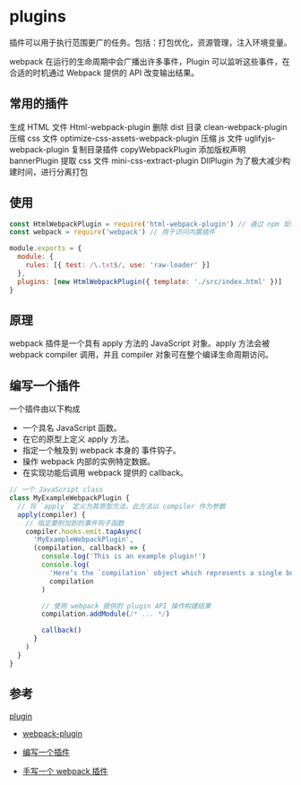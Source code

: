 # plugins

插件可以用于执行范围更广的任务。包括：打包优化，资源管理，注入环境变量。

webpack 在运行的生命周期中会广播出许多事件，Plugin 可以监听这些事件，在合适的时机通过 Webpack 提供的 API 改变输出结果。

## 常用的插件

生成 HTML 文件 Html-webpack-plugin
删除 dist 目录 clean-webpack-plugin
压缩 css 文件 optimize-css-assets-webpack-plugin
压缩 js 文件 uglifyjs-webpack-plugin
复制目录插件 copyWebpackPlugin
添加版权声明 bannerPlugin
提取 css 文件 mini-css-extract-plugin
DllPlugin 为了极大减少构建时间，进行分离打包

## 使用

```js
const HtmlWebpackPlugin = require('html-webpack-plugin') // 通过 npm 安装
const webpack = require('webpack') // 用于访问内置插件

module.exports = {
  module: {
    rules: [{ test: /\.txt$/, use: 'raw-loader' }]
  },
  plugins: [new HtmlWebpackPlugin({ template: './src/index.html' })]
}
```

## 原理

webpack 插件是一个具有 apply 方法的 JavaScript 对象。apply 方法会被 webpack compiler 调用，并且 compiler 对象可在整个编译生命周期访问。

## 编写一个插件

一个插件由以下构成

- 一个具名 JavaScript 函数。
- 在它的原型上定义 apply 方法。
- 指定一个触及到 webpack 本身的 事件钩子。
- 操作 webpack 内部的实例特定数据。
- 在实现功能后调用 webpack 提供的 callback。

```js
// 一个 JavaScript class
class MyExampleWebpackPlugin {
  // 将 `apply` 定义为其原型方法，此方法以 compiler 作为参数
  apply(compiler) {
    // 指定要附加到的事件钩子函数
    compiler.hooks.emit.tapAsync(
      'MyExampleWebpackPlugin',
      (compilation, callback) => {
        console.log('This is an example plugin!')
        console.log(
          'Here’s the `compilation` object which represents a single build of assets:',
          compilation
        )

        // 使用 webpack 提供的 plugin API 操作构建结果
        compilation.addModule(/* ... */)

        callback()
      }
    )
  }
}
```

## 参考

[plugin](https://webpack.docschina.org/concepts/#%E6%8F%92%E4%BB%B6-plugin-)

- [webpack-plugin](https://webpack.docschina.org/concepts/plugins/#%E5%89%96%E6%9E%90)

- [编写一个插件](https://webpack.docschina.org/contribute/writing-a-plugin/)

- [手写一个 webpack 插件 ](https://github.com/xiangxingchen/blog/issues/18)
